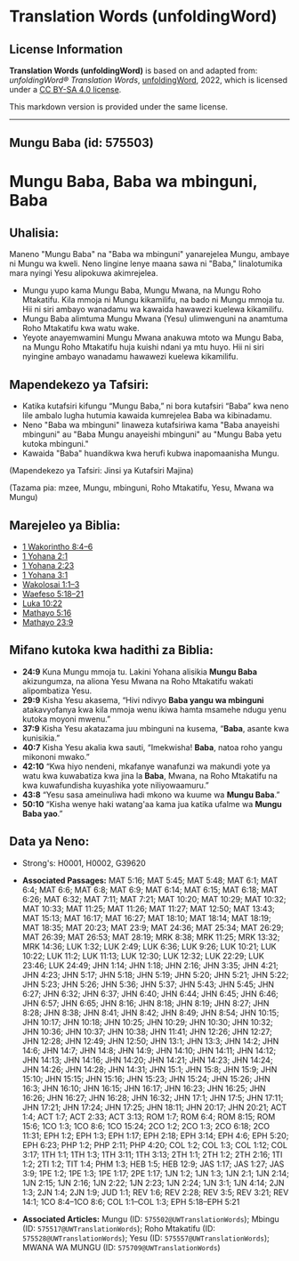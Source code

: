 # Translation Words (unfoldingWord)

## License Information

**Translation Words (unfoldingWord)** is based on and adapted from: _unfoldingWord® Translation Words_, [unfoldingWord](https://unfoldingword.org/utw), 2022, which is licensed under a [CC BY-SA 4.0 license](https://creativecommons.org/licenses/by-sa/4.0/legalcode.en).

This markdown version is provided under the same license.



--------------------------------

## Mungu Baba (id: 575503)

Mungu Baba, Baba wa mbinguni, Baba
==================================

Uhalisia:
---------

Maneno "Mungu Baba" na "Baba wa mbinguni" yanarejelea Mungu, ambaye ni Mungu wa kweli. Neno lingine lenye maana sawa ni "Baba," linalotumika mara nyingi Yesu alipokuwa akimrejelea.

* Mungu yupo kama Mungu Baba, Mungu Mwana, na Mungu Roho Mtakatifu. Kila mmoja ni Mungu kikamilifu, na bado ni Mungu mmoja tu. Hii ni siri ambayo wanadamu wa kawaida hawawezi kuelewa kikamilifu.
* Mungu Baba alimtuma Mungu Mwana (Yesu) ulimwenguni na anamtuma Roho Mtakatifu kwa watu wake.
* Yeyote anayemwamini Mungu Mwana anakuwa mtoto wa Mungu Baba, na Mungu Roho Mtakatifu huja kuishi ndani ya mtu huyo. Hii ni siri nyingine ambayo wanadamu hawawezi kuelewa kikamilifu.

Mapendekezo ya Tafsiri:
-----------------------

* Katika kutafsiri kifungu “Mungu Baba,” ni bora kutafsiri “Baba” kwa neno lile ambalo lugha hutumia kawaida kumrejelea Baba wa kibinadamu.
* Neno "Baba wa mbinguni" linaweza kutafsiriwa kama "Baba anayeishi mbinguni" au "Baba Mungu anayeishi mbinguni" au "Mungu Baba yetu kutoka mbinguni."
* Kawaida "Baba" huandikwa kwa herufi kubwa inapomaanisha Mungu.

(Mapendekezo ya Tafsiri: Jinsi ya Kutafsiri Majina)

(Tazama pia: mzee, Mungu, mbinguni, Roho Mtakatifu, Yesu, Mwana wa Mungu)

Marejeleo ya Biblia:
--------------------

* [1 Wakorintho 8:4–6](https://ref.ly/1Cor8:4-1Cor8:6)
* [1 Yohana 2:1](https://ref.ly/1John2:1)
* [1 Yohana 2:23](https://ref.ly/1John2:23)
* [1 Yohana 3:1](https://ref.ly/1John3:1)
* [Wakolosai 1:1–3](https://ref.ly/Col1:1-Col1:3)
* [Waefeso 5:18–21](https://ref.ly/Eph5:18-Eph5:21)
* [Luka 10:22](https://ref.ly/Luke10:22)
* [Mathayo 5:16](https://ref.ly/Matt5:16)
* [Mathayo 23:9](https://ref.ly/Matt23:9)

Mifano kutoka kwa hadithi za Biblia:
------------------------------------

* **24:9** Kuna Mungu mmoja tu. Lakini Yohana alisikia **Mungu Baba** akizungumza, na aliona Yesu Mwana na Roho Mtakatifu wakati alipombatiza Yesu.
* **29:9** Kisha Yesu akasema, “Hivi ndivyo **Baba yangu wa mbinguni** atakavyofanya kwa kila mmoja wenu ikiwa hamta msamehe ndugu yenu kutoka moyoni mwenu.”
* **37:9** Kisha Yesu akatazama juu mbinguni na kusema, “**Baba**, asante kwa kunisikia.”
* **40:7** Kisha Yesu akalia kwa sauti, “Imekwisha! **Baba**, natoa roho yangu mikononi mwako.”
* **42:10** “Kwa hiyo nendeni, mkafanye wanafunzi wa makundi yote ya watu kwa kuwabatiza kwa jina la **Baba**, Mwana, na Roho Mtakatifu na kwa kuwafundisha kuyashika yote niliyowaamuru.”
* **43:8** “Yesu sasa ameinuliwa hadi mkono wa kuume wa **Mungu Baba**.”
* **50:10** “Kisha wenye haki watang'aa kama jua katika ufalme wa **Mungu Baba yao**.”

Data ya Neno:
-------------

* Strong's: H0001, H0002, G39620

* **Associated Passages:** MAT 5:16; MAT 5:45; MAT 5:48; MAT 6:1; MAT 6:4; MAT 6:6; MAT 6:8; MAT 6:9; MAT 6:14; MAT 6:15; MAT 6:18; MAT 6:26; MAT 6:32; MAT 7:11; MAT 7:21; MAT 10:20; MAT 10:29; MAT 10:32; MAT 10:33; MAT 11:25; MAT 11:26; MAT 11:27; MAT 12:50; MAT 13:43; MAT 15:13; MAT 16:17; MAT 16:27; MAT 18:10; MAT 18:14; MAT 18:19; MAT 18:35; MAT 20:23; MAT 23:9; MAT 24:36; MAT 25:34; MAT 26:29; MAT 26:39; MAT 26:53; MAT 28:19; MRK 8:38; MRK 11:25; MRK 13:32; MRK 14:36; LUK 1:32; LUK 2:49; LUK 6:36; LUK 9:26; LUK 10:21; LUK 10:22; LUK 11:2; LUK 11:13; LUK 12:30; LUK 12:32; LUK 22:29; LUK 23:46; LUK 24:49; JHN 1:14; JHN 1:18; JHN 2:16; JHN 3:35; JHN 4:21; JHN 4:23; JHN 5:17; JHN 5:18; JHN 5:19; JHN 5:20; JHN 5:21; JHN 5:22; JHN 5:23; JHN 5:26; JHN 5:36; JHN 5:37; JHN 5:43; JHN 5:45; JHN 6:27; JHN 6:32; JHN 6:37; JHN 6:40; JHN 6:44; JHN 6:45; JHN 6:46; JHN 6:57; JHN 6:65; JHN 8:16; JHN 8:18; JHN 8:19; JHN 8:27; JHN 8:28; JHN 8:38; JHN 8:41; JHN 8:42; JHN 8:49; JHN 8:54; JHN 10:15; JHN 10:17; JHN 10:18; JHN 10:25; JHN 10:29; JHN 10:30; JHN 10:32; JHN 10:36; JHN 10:37; JHN 10:38; JHN 11:41; JHN 12:26; JHN 12:27; JHN 12:28; JHN 12:49; JHN 12:50; JHN 13:1; JHN 13:3; JHN 14:2; JHN 14:6; JHN 14:7; JHN 14:8; JHN 14:9; JHN 14:10; JHN 14:11; JHN 14:12; JHN 14:13; JHN 14:16; JHN 14:20; JHN 14:21; JHN 14:23; JHN 14:24; JHN 14:26; JHN 14:28; JHN 14:31; JHN 15:1; JHN 15:8; JHN 15:9; JHN 15:10; JHN 15:15; JHN 15:16; JHN 15:23; JHN 15:24; JHN 15:26; JHN 16:3; JHN 16:10; JHN 16:15; JHN 16:17; JHN 16:23; JHN 16:25; JHN 16:26; JHN 16:27; JHN 16:28; JHN 16:32; JHN 17:1; JHN 17:5; JHN 17:11; JHN 17:21; JHN 17:24; JHN 17:25; JHN 18:11; JHN 20:17; JHN 20:21; ACT 1:4; ACT 1:7; ACT 2:33; ACT 3:13; ROM 1:7; ROM 6:4; ROM 8:15; ROM 15:6; 1CO 1:3; 1CO 8:6; 1CO 15:24; 2CO 1:2; 2CO 1:3; 2CO 6:18; 2CO 11:31; EPH 1:2; EPH 1:3; EPH 1:17; EPH 2:18; EPH 3:14; EPH 4:6; EPH 5:20; EPH 6:23; PHP 1:2; PHP 2:11; PHP 4:20; COL 1:2; COL 1:3; COL 1:12; COL 3:17; 1TH 1:1; 1TH 1:3; 1TH 3:11; 1TH 3:13; 2TH 1:1; 2TH 1:2; 2TH 2:16; 1TI 1:2; 2TI 1:2; TIT 1:4; PHM 1:3; HEB 1:5; HEB 12:9; JAS 1:17; JAS 1:27; JAS 3:9; 1PE 1:2; 1PE 1:3; 1PE 1:17; 2PE 1:17; 1JN 1:2; 1JN 1:3; 1JN 2:1; 1JN 2:14; 1JN 2:15; 1JN 2:16; 1JN 2:22; 1JN 2:23; 1JN 2:24; 1JN 3:1; 1JN 4:14; 2JN 1:3; 2JN 1:4; 2JN 1:9; JUD 1:1; REV 1:6; REV 2:28; REV 3:5; REV 3:21; REV 14:1; 1CO 8:4–1CO 8:6; COL 1:1–COL 1:3; EPH 5:18–EPH 5:21
* **Associated Articles:** Mungu (ID: `575502@UWTranslationWords`); Mbingu (ID: `575517@UWTranslationWords`); Roho Mtakatifu (ID: `575528@UWTranslationWords`); Yesu (ID: `575557@UWTranslationWords`); MWANA WA MUNGU (ID: `575709@UWTranslationWords`)

